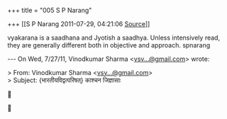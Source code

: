 +++
title = "005 S P Narang"

+++
[[S P Narang	2011-07-29, 04:21:06 [Source](https://groups.google.com/g/bvparishat/c/pAt1sXrmTX0)]]



vyakarana is a saadhana and Jyotish a saadhya. Unless intensively read, they are generally different both in objective and approach. spnarang

--- On Wed, 7/27/11, Vinodkumar Sharma \<[vsv...@gmail.com]()\> wrote:

\> From: Vinodkumar Sharma \<[vsv...@gmail.com]()\>  
\> Subject: {भारतीयविद्वत्परिषत्} काश्चन जिज्ञासाः  





